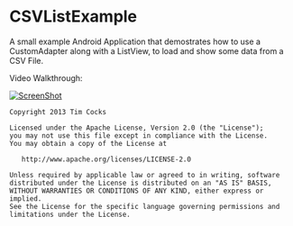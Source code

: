 CSVListExample
==============

A small example Android Application that demostrates how to use a CustomAdapter along with a ListView, to load and show some data from a CSV File.

Video Walkthrough:

[![ScreenShot](https://dl.dropbox.com/u/5724095/images/Githubpics/CSVList.png)](http://youtu.be/S8_HnA7aLd0)

    Copyright 2013 Tim Cocks

    Licensed under the Apache License, Version 2.0 (the "License");
    you may not use this file except in compliance with the License.
    You may obtain a copy of the License at

       http://www.apache.org/licenses/LICENSE-2.0

    Unless required by applicable law or agreed to in writing, software
    distributed under the License is distributed on an "AS IS" BASIS,
    WITHOUT WARRANTIES OR CONDITIONS OF ANY KIND, either express or implied.
    See the License for the specific language governing permissions and
    limitations under the License.